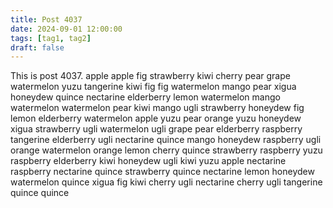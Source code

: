 ```yaml
---
title: Post 4037
date: 2024-09-01 12:00:00
tags: [tag1, tag2]
draft: false
---
```

This is post 4037.
apple
apple
fig
strawberry
kiwi
cherry
pear
grape
watermelon
yuzu
tangerine
kiwi
fig
fig
watermelon
mango
pear
xigua
honeydew
quince
nectarine
elderberry
lemon
watermelon
mango
watermelon
watermelon
pear
kiwi
mango
ugli
strawberry
honeydew
fig
lemon
elderberry
watermelon
apple
yuzu
pear
orange
yuzu
honeydew
xigua
strawberry
ugli
watermelon
ugli
grape
pear
elderberry
raspberry
tangerine
elderberry
ugli
nectarine
quince
mango
honeydew
raspberry
ugli
orange
watermelon
orange
lemon
cherry
quince
strawberry
raspberry
yuzu
raspberry
elderberry
kiwi
honeydew
ugli
kiwi
yuzu
apple
nectarine
raspberry
nectarine
quince
strawberry
quince
nectarine
lemon
honeydew
watermelon
quince
xigua
fig
kiwi
cherry
ugli
nectarine
cherry
ugli
tangerine
quince
quince
